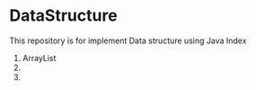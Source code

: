 # DataStructure
This repository is for implement Data structure using Java
Index
1. ArrayList
2. 
3. 
